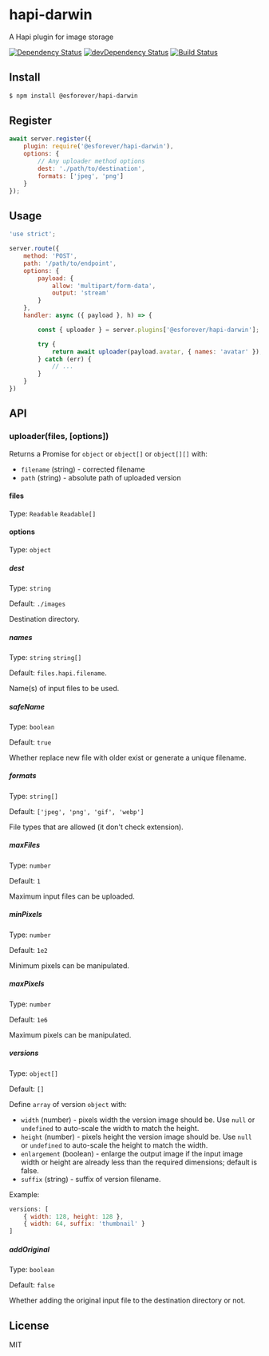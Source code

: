 # hapi-darwin

A Hapi plugin for image storage

[![Dependency Status](https://david-dm.org/ecmascriptforever/hapi-darwin.svg)](https://david-dm.org/ecmascriptforever/hapi-darwin)
[![devDependency Status](https://david-dm.org/ecmascriptforever/hapi-darwin.svg?theme=shields.io)](https://david-dm.org/ecmascriptforever/hapi-darwin?type=dev)
[![Build Status](https://travis-ci.org/ecmascriptforever/hapi-darwin.svg?branch=master)](https://travis-ci.org/ecmascriptforever/hapi-darwin)

## Install

```bash
$ npm install @esforever/hapi-darwin
```

## Register

```js
await server.register({
    plugin: require('@esforever/hapi-darwin'),
    options: {
        // Any uploader method options
        dest: './path/to/destination',
        formats: ['jpeg', 'png']
    }
});
```

## Usage

```js
'use strict';

server.route({
    method: 'POST',
    path: '/path/to/endpoint',
    options: {
        payload: {
            allow: 'multipart/form-data',
            output: 'stream'
        }
    },
    handler: async ({ payload }, h) => {

        const { uploader } = server.plugins['@esforever/hapi-darwin'];

        try {
            return await uploader(payload.avatar, { names: 'avatar' });
        } catch (err) {
            // ...
        }
    }
})
```

## API

### uploader(files, [options])

Returns a Promise for `object` or `object[]` or `object[][]` with:

- `filename` (string) - corrected filename
- `path` (string) - absolute path of uploaded version

#### files

Type: `Readable` `Readable[]`

#### options

Type: `object`

##### dest

Type: `string`

Default: `./images`

Destination directory.

##### names

Type: `string` `string[]`

Default: `files.hapi.filename`.

Name(s) of input files to be used.

##### safeName

Type: `boolean`

Default: `true`

Whether replace new file with older exist or generate a unique filename.

##### formats

Type: `string[]`

Default: `['jpeg', 'png', 'gif', 'webp']`

File types that are allowed (it don't check extension).

##### maxFiles

Type: `number`

Default: `1`

Maximum input files can be uploaded.

##### minPixels

Type: `number`

Default: `1e2`

Minimum pixels can be manipulated.

##### maxPixels

Type: `number`

Default: `1e6`

Maximum pixels can be manipulated.

##### versions

Type: `object[]`

Default: `[]`

Define `array` of version `object` with:

- `width` (number) - pixels width the version image should be. Use `null` or `undefined` to auto-scale the width to match the height.
- `height` (number) - pixels height the version image should be. Use `null` or `undefined` to auto-scale the height to match the width.
- `enlargement` (boolean) - enlarge the output image if the input image width or height are already less than the required dimensions; default is false.
- `suffix` (string) - suffix of version filename.

Example:

```js
versions: [
    { width: 128, height: 128 },
    { width: 64, suffix: 'thumbnail' }
]
```

##### addOriginal

Type: `boolean`

Default: `false`

Whether adding the original input file to the destination directory or not.

## License

MIT
